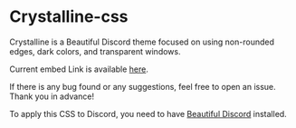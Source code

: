 # Crystalline-css
Crystalline is a Beautiful Discord theme focused on using non-rounded edges, dark colors, and transparent windows.

Current embed Link is available [here](https://cdn.rawgit.com/SamuiNe/Crystalline-css/master/crystalline.css).

If there is any bug found or any suggestions, feel free to open an issue. Thank you in advance!

To apply this CSS to Discord, you need to have [Beautiful Discord](https://github.com/leovoel/BeautifulDiscord) installed.

